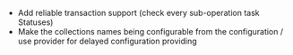 * Add reliable transaction support (check every sub-operation task Statuses)
* Make the collections names being configurable from the configuration / use provider for delayed configuration providing
